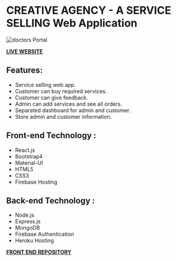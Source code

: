 # CREATIVE AGENCY - A SERVICE SELLING Web Application

![doctors Portal](https://i.ibb.co/d0XLVHg/1-Landing-page.png)

**[LIVE WEBSITE](https://creative-agency-nongor-soft.web.app/)**

## Features:
*   Service selling web app.
*   Customer can buy  required services.
*   Customer can give feedback.
*   Admin can add services and see all orders.
*   Separated dashboard for admin and customer.
*   Store admin and customer information.


## Front-end Technology :
*   React.js
*   Bootstrap4
*   Material-UI
*   HTML5
*   CSS3
*   Firebase Hosting

## Back-end Technology :
*   Node.js
*   Express.js
*   MongoDB
*   Firebase Authentication
*   Heroku Hosting

**[FRONT END REPOSITORY](https://github.com/ImPias/creative-agency-client)**
